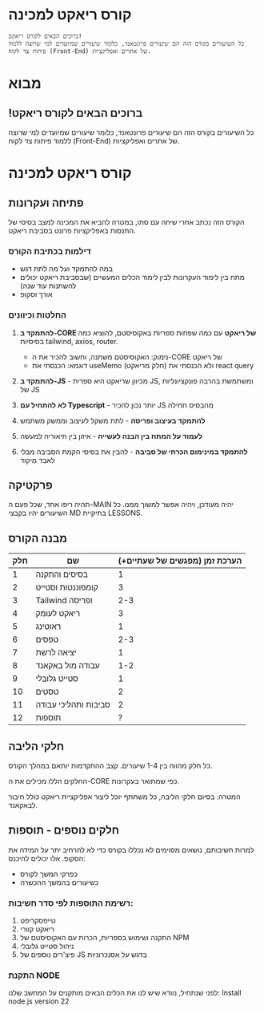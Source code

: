  
# קורס ריאקט למכינה 
    ברוכים הבאים לקורס ריאקט! 
    כל השיעורים בקורס הזה הם שיעורים פרונטאנד, כלומר שיעורים שמיועדים למי שרוצה ללמוד פיתוח צד לקוח (Front-End) של אתרים ואפליקציות. 
    
# מבוא 

## !ברוכים הבאים לקורס  ריאקט
כל השיעורים בקורס הזה הם שיעורים פרונטאנד, כלומר שיעורים שמיועדים למי שרוצה ללמוד פיתוח צד לקוח (Front-End) של אתרים ואפליקציות.

# קורס ריאקט למכינה

## פתיחה ועקרונות

הקורס הזה נכתב אחרי שיחה עם סתו, במטרה להביא את המכינה למצב בסיסי של התנסות באפליקציות פרונט בסביבת ריאקט.

### דילמות בכתיבת הקורס

- במה להתמקד ועל מה לתת דגש
- מתח בין לימוד העקרונות לבין לימוד הכלים המעשיים (שבסביבת ריאקט יכולים להשתנות עוד שנה)
- אורך וסקופ

### החלטות וכיוונים

1. **להתמקד ב-CORE של ריאקט** עם כמה שפחות ספריות באקוסיסטם, להוציא כמה בסיסיות tailwind, axios, router. 
   - נימוק: האקוסיסטם משתנה, וחשוב להכיר את ה-CORE של ריאקט
   - דוגמא: הכנסתי את useMemo (חלק מריאקט) ולא הכנסתי את react query

2. **להתמקד ב-JS** - מכיוון שריאקט היא ספרית JS, ומשתמשת בהרבה פונקציונליות של JS

3. **לא להתחיל עם Typescript** - יותר נכון להכיר JS מהבסיס תחילה

4. **להתמקד בעיצוב ופריסה** - לתת משקל לעיצוב וממשק משתמש

5. **לעמוד על המתח בין הבנה לעשייה** - איזון בין תיאוריה למעשה

6. **להתמקד במינימום הכרחי של סביבה** - להבין את בסיסי הקמת הסביבה מבלי לאבד מיקוד

## פרקטיקה

תהיה ריפו אחד, שכל פעם ה-MAIN יהיה מעודכן, ויהיה אפשר למשוך ממנו. כל השיעורים יהיו בקבצי MD בתיקיית LESSONS.

## מבנה הקורס

| חלק | שם | הערכת זמן (מפגשים של שעתיים+) |
|------|------|------|
| 1 | בסיסים והתקנה | 1 |
| 2 | קומפוננטות וסטייט | 3 |
| 3 | Tailwind ופריסה | 2-3 |
| 4 | ריאקט לעומק | 3 |
| 5 | ראוטינג | 1 |
| 6 | טפסים | 2-3 |
| 7 | יציאה לרשת | 1 |
| 8 | עבודה מול באקאנד | 1-2 |
| 9 | סטייט גלובלי | 1 |
| 10 | טסטים | 2 |
| 11 | סביבות ותהליכי עבודה | 2 |
| 12 | תוספות | ? |

## חלקי הליבה

כל חלק מהווה בין 1-4 שיעורים. קצב ההתקדמות יותאם במהלך הקורס.

החלקים הללו מכילים את ה-CORE כפי שמתואר בעקרונות.

המטרה: בסיום חלקי הליבה, כל משתתף יוכל ליצור אפליקציית ריאקט כולל חיבור לבאקאנד.

## חלקים נוספים - תוספות

למרות חשיבותם, נושאים מסוימים לא נכללו בקורס כדי לא להרחיב יתר על המידה את הסקופ. אלו יכולים להיכנס:
- כפרקי המשך לקורס
- כשיעורים בהמשך ההכשרה

### רשימת התוספות לפי סדר חשיבות:

1. טייפסקריפט
2. ריאקט קוורי
3. התקנה ושימוש בספריות, הכרות עם האקוסיסטם של NPM
4. ניהול סטייט גלובלי
5. פיצ'רים נוספים של JS בדגש על אסנכרוניות


### התקנת NODE

לפני שנתחיל, נוודא שיש לנו את הכלים הבאים מותקנים על המחשב שלנו:
Install node.js version 22

 